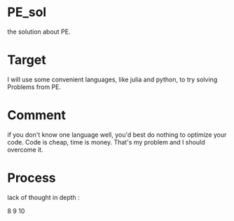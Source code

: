 # PE_sol
the solution about PE.

# Target

I will use some convenient languages, like julia and python, to try solving Problems from PE.

# Comment

if you don't know one language well, you'd best do nothing to optimize your code. Code is cheap, time is money.  That's my problem and I should overcome it.

# Process

lack of thought in depth :  

  8 9 10
